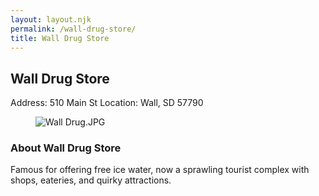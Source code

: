 ```yaml
---
layout: layout.njk
permalink: /wall-drug-store/
title: Wall Drug Store
---
```


<article class="attraction-detail container">
  <h2>Wall Drug Store</h2>
  <div class="attraction-meta">
    <span class="address">Address: 510 Main St</span>
    <span class="location">Location: Wall, SD 57790</span>
  </div>
  <figure class="attraction-image">
    <img src="https://upload.wikimedia.org/wikipedia/commons/4/4d/Wall_Drug.JPG?v=1743943749165" alt="Wall Drug.JPG" loading="lazy">
  </figure>
  <div class="attraction-description">
    <h3>About Wall Drug Store</h3>
    <p>Famous for offering free ice water, now a sprawling tourist complex with shops, eateries, and quirky attractions.</p>
  </div>
  
</article>